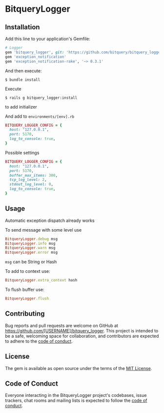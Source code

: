 # BitqueryLogger

## Installation

Add this line to your application's Gemfile:

```ruby
# Logger
gem 'bitquery_logger', git: 'https://github.com/bitquery/bitquery_logger.git', branch: 'main'#, path: '../bitquery_logger'
gem 'exception_notification'
gem 'exception_notification-rake', '~> 0.3.1'
```

And then execute:

    $ bundle install

Execute

    $ rails g bitquery_logger:install

to add initializer

And add to `environments/[env].rb`

```ruby
BITQUERY_LOGGER_CONFIG = {
  host: "127.0.0.1",
  port: 5170,
  log_to_console: true,
}
```

Possible settings

```ruby
BITQUERY_LOGGER_CONFIG = {
  host: "127.0.0.1",
  port: 5170,
  buffer_max_items: 300,
  tcp_log_level: 2,
  stdout_log_level: 0,
  log_to_console: true,
}
```

## Usage

Automatic exception dispatch already works

To send message with some level use

```ruby
BitqueryLogger.debug msg
BitqueryLogger.info msg
BitqueryLogger.warn msg
BitqueryLogger.error msg
```

`msg` can be String or Hash

To add to context use:

```ruby
BitqueryLogger.extra_context hash
```

To flush buffer use: 

```ruby
BitqueryLogger.flush
```

## Contributing

Bug reports and pull requests are welcome on GitHub at https://github.com/[USERNAME]/bitquery_logger. This project is intended to be a safe, welcoming space for collaboration, and contributors are expected to adhere to the [code of conduct](https://github.com/[USERNAME]/bitquery_logger/blob/main/CODE_OF_CONDUCT.md).

## License

The gem is available as open source under the terms of the [MIT License](https://opensource.org/licenses/MIT).

## Code of Conduct

Everyone interacting in the BitqueryLogger project's codebases, issue trackers, chat rooms and mailing lists is expected to follow the [code of conduct](https://github.com/[USERNAME]/bitquery_logger/blob/main/CODE_OF_CONDUCT.md).
